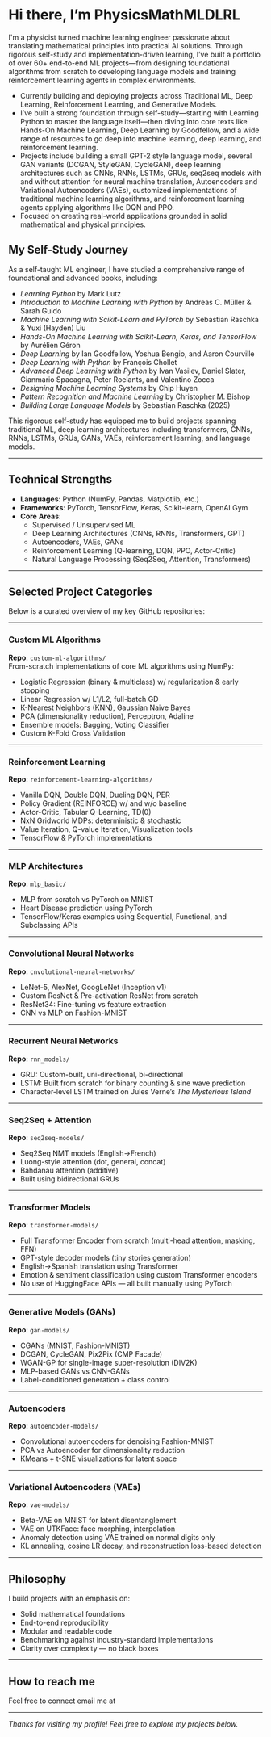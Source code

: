 # Hi there, I’m PhysicsMathMLDLRL 

I'm a physicist turned machine learning engineer passionate about translating mathematical principles into practical AI
solutions. Through rigorous self-study and implementation-driven learning, I’ve built a portfolio of over 60+ end-to-end
ML projects—from designing foundational algorithms from scratch to developing language models and training reinforcement
learning agents in complex environments.

- Currently building and deploying projects across Traditional ML, Deep Learning, Reinforcement Learning, and Generative Models.
- I’ve built a strong foundation through self-study—starting with Learning Python to master the language itself—then diving into core texts like Hands-On Machine Learning, Deep Learning by Goodfellow, and a wide range of resources to go deep into machine learning, deep learning, and reinforcement learning.
- Projects include building a small GPT-2 style language model, several GAN variants (DCGAN, StyleGAN, CycleGAN), deep learning architectures such as CNNs, RNNs, LSTMs, GRUs, seq2seq models with and without attention for neural machine translation, Autoencoders and Variational Autoencoders (VAEs), customized implementations of traditional machine learning algorithms, and reinforcement learning agents applying algorithms like DQN and PPO.
- Focused on creating real-world applications grounded in solid mathematical and physical principles.

## My Self-Study Journey

As a self-taught ML engineer, I have studied a comprehensive range of foundational and advanced books, including:

- *Learning Python* by Mark Lutz  
- *Introduction to Machine Learning with Python* by Andreas C. Müller & Sarah Guido  
- *Machine Learning with Scikit-Learn and PyTorch* by Sebastian Raschka & Yuxi (Hayden) Liu  
- *Hands-On Machine Learning with Scikit-Learn, Keras, and TensorFlow* by Aurélien Géron  
- *Deep Learning* by Ian Goodfellow, Yoshua Bengio, and Aaron Courville  
- *Deep Learning with Python* by François Chollet  
- *Advanced Deep Learning with Python* by Ivan Vasilev, Daniel Slater, Gianmario Spacagna, Peter Roelants, and Valentino Zocca  
- *Designing Machine Learning Systems* by Chip Huyen  
- *Pattern Recognition and Machine Learning* by Christopher M. Bishop  
- *Building Large Language Models* by Sebastian Raschka (2025)  

This rigorous self-study has equipped me to build projects spanning traditional ML, deep learning architectures including transformers, CNNs, RNNs, LSTMs, GRUs, GANs, VAEs, reinforcement learning, and language models.

---

## Technical Strengths

- **Languages**: Python (NumPy, Pandas, Matplotlib, etc.)
- **Frameworks**: PyTorch, TensorFlow, Keras, Scikit-learn, OpenAI Gym
- **Core Areas**:
  - Supervised / Unsupervised ML
  - Deep Learning Architectures (CNNs, RNNs, Transformers, GPT)
  - Autoencoders, VAEs, GANs
  - Reinforcement Learning (Q-learning, DQN, PPO, Actor-Critic)
  - Natural Language Processing (Seq2Seq, Attention, Transformers)
---

##  Selected Project Categories

Below is a curated overview of my key GitHub repositories:

---

###  Custom ML Algorithms

**Repo**: `custom-ml-algorithms/`  
From-scratch implementations of core ML algorithms using NumPy:

- Logistic Regression (binary & multiclass) w/ regularization & early stopping  
- Linear Regression w/ L1/L2, full-batch GD  
- K-Nearest Neighbors (KNN), Gaussian Naive Bayes  
- PCA (dimensionality reduction), Perceptron, Adaline  
- Ensemble models: Bagging, Voting Classifier  
- Custom K-Fold Cross Validation

---

### Reinforcement Learning  
**Repo**: `reinforcement-learning-algorithms/`  

- Vanilla DQN, Double DQN, Dueling DQN, PER  
- Policy Gradient (REINFORCE) w/ and w/o baseline  
- Actor-Critic, Tabular Q-Learning, TD(0)  
- NxN Gridworld MDPs: deterministic & stochastic  
- Value Iteration, Q-value Iteration, Visualization tools  
- TensorFlow & PyTorch implementations

---

### MLP Architectures  
**Repo**: `mlp_basic/`

- MLP from scratch vs PyTorch on MNIST  
- Heart Disease prediction using PyTorch  
- TensorFlow/Keras examples using Sequential, Functional, and Subclassing APIs

---

### Convolutional Neural Networks  
**Repo**: `cnvolutional-neural-networks/`

- LeNet-5, AlexNet, GoogLeNet (Inception v1)  
- Custom ResNet & Pre-activation ResNet from scratch  
- ResNet34: Fine-tuning vs feature extraction  
- CNN vs MLP on Fashion-MNIST

---

### Recurrent Neural Networks  
**Repo**: `rnn_models/`

- GRU: Custom-built, uni-directional, bi-directional  
- LSTM: Built from scratch for binary counting & sine wave prediction  
- Character-level LSTM trained on Jules Verne’s *The Mysterious Island*

---

### Seq2Seq + Attention  
**Repo**: `seq2seq-models/`

- Seq2Seq NMT models (English→French)  
- Luong-style attention (dot, general, concat)  
- Bahdanau attention (additive)  
- Built using bidirectional GRUs

---

### Transformer Models  
**Repo**: `transformer-models/`

- Full Transformer Encoder from scratch (multi-head attention, masking, FFN)  
- GPT-style decoder models (tiny stories generation)  
- English→Spanish translation using Transformer  
- Emotion & sentiment classification using custom Transformer encoders  
- No use of HuggingFace APIs — all built manually using PyTorch

---

### Generative Models (GANs)  
**Repo**: `gan-models/`

- CGANs (MNIST, Fashion-MNIST)  
- DCGAN, CycleGAN, Pix2Pix (CMP Facade)  
- WGAN-GP for single-image super-resolution (DIV2K)  
- MLP-based GANs vs CNN-GANs  
- Label-conditioned generation + class control

---

### Autoencoders  
**Repo**: `autoencoder-models/`

- Convolutional autoencoders for denoising Fashion-MNIST  
- PCA vs Autoencoder for dimensionality reduction  
- KMeans + t-SNE visualizations for latent space

---

### Variational Autoencoders (VAEs)  
**Repo**: `vae-models/`

- Beta-VAE on MNIST for latent disentanglement  
- VAE on UTKFace: face morphing, interpolation  
- Anomaly detection using VAE trained on normal digits only  
- KL annealing, cosine LR decay, and reconstruction loss-based detection

---

## Philosophy

I build projects with an emphasis on:

- Solid mathematical foundations  
- End-to-end reproducibility  
- Modular and readable code  
- Benchmarking against industry-standard implementations  
- Clarity over complexity — no black boxes
  
---

## How to reach me
Feel free to connect email me at 

---

*Thanks for visiting my profile! Feel free to explore my projects below.*

